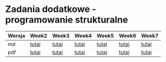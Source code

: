 Zadania dodatkowe - programowanie strukturalne
================

| Wersja | Week2| Week3 | Week4 | Week5 |Week6 |Week7 |
|---|---|---| ---| ---| ---| ---|
| md | [tutaj](https://github.com/pjastr/ZadaniaDodatkowePS2023/blob/main/week2.md) | [tutaj](https://github.com/pjastr/ZadaniaDodatkowePS2023/blob/main/week3.md) | [tutaj](https://github.com/pjastr/ZadaniaDodatkowePS2023/blob/main/week4.md) | [tutaj](https://github.com/pjastr/ZadaniaDodatkowePS2023/blob/main/week5.md) | [tutaj](https://github.com/pjastr/ZadaniaDodatkowePS2023/blob/main/week6.md) | [tutaj](https://github.com/pjastr/ZadaniaDodatkowePS2023/blob/main/week7.md) |
| pdf | [tutaj](https://github.com/pjastr/ZadaniaDodatkowePS2023/blob/main/week2.pdf) | [tutaj](https://github.com/pjastr/ZadaniaDodatkowePS2023/blob/main/week3.pdf) | [tutaj](https://github.com/pjastr/ZadaniaDodatkowePS2023/blob/main/week4.pdf) | [tutaj](https://github.com/pjastr/ZadaniaDodatkowePS2023/blob/main/week5.pdf) | [tutaj](https://github.com/pjastr/ZadaniaDodatkowePS2023/blob/main/week6.pdf) | [tutaj](https://github.com/pjastr/ZadaniaDodatkowePS2023/blob/main/week7.pdf) |
